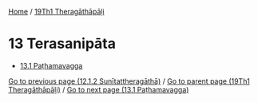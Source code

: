 
[Home](/) / [19Th1 Theragāthāpāḷi](../19Th1.md)

# 13 Terasanipāta

* [13.1 Paṭhamavagga](13/13.1.md)

[Go to previous page (12.1.2 Sunītattheragāthā)](12/12.1/12.1.2.md) / [Go to parent page (19Th1 Theragāthāpāḷi)](0.md) / [Go to next page (13.1 Paṭhamavagga)](13/13.1.md)


